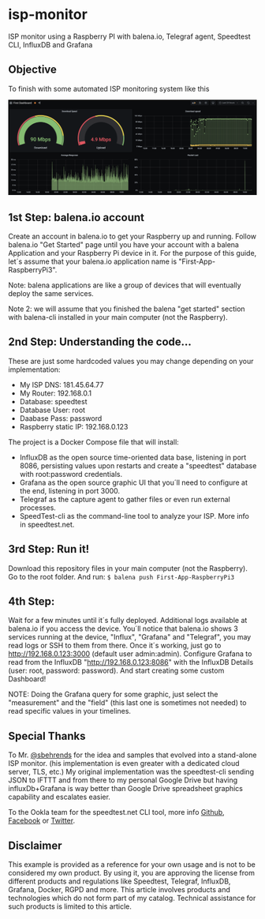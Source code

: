 # isp-monitor
ISP monitor using a Raspberry PI with balena.io, Telegraf agent, Speedtest CLI, InfluxDB and Grafana

## Objective
To finish with some automated ISP monitoring system like this

![Grafana Example](/grafana-example.png)

## 1st Step: balena.io account
Create an account in balena.io to get your Raspberry up and running.
Follow balena.io "Get Started" page until you have your account with a balena Application and your Raspberry Pi device in it.
For the purpose of this guide, let´s assume that your balena.io application name is "First-App-RaspberryPi3".

Note: balena applications are like a group of devices that will eventually deploy the same services.

Note 2: we will assume that you finished the balena "get started" section with balena-cli installed in your main computer (not the Raspberry).


## 2nd Step: Understanding the code...
These are just some hardcoded values you may change depending on your implementation:
- My ISP DNS: 181.45.64.77
- My Router: 192.168.0.1
- Database: speedtest
- Database User: root
- Daabase Pass: password
- Raspberry static IP: 192.168.0.123

The project is a Docker Compose file that will install:
- InfluxDB as the open source time-oriented data base, listening in port 8086, persisting values upon restarts and create a "speedtest" database with root:password credentials.
- Grafana as the open source graphic UI that you´ll need to configure at the end, listening in port 3000.
- Telegraf as the capture agent to gather files or even run external processes.
- SpeedTest-cli as the command-line tool to analyze your ISP. More info in speedtest.net.

## 3rd Step: Run it!
Download this repository files in your main computer (not the Raspberry).
Go to the root folder.
And run: 
```$ balena push First-App-RaspberryPi3```

## 4th Step: 
Wait for a few minutes until it´s fully deployed.
Additional logs available at balena.io if you access the device.
You´ll notice that balena.io shows 3 services running at the device, "Influx", "Grafana" and "Telegraf", you may read logs or SSH to them from there.
Once it´s working, just go to http://192.168.0.123:3000 (default user admin:admin).
Configure Grafana to read from the InfluxDB "http://192.168.0.123:8086" with the InfluxDB Details (user: root, password: password).
And start creating some custom Dashboard!

NOTE: Doing the Grafana query for some graphic, just select the "measurement" and the "field" (this last one is sometimes not needed) to read specific values in your timelines.

## Special Thanks
To Mr. [@sbehrends](https://github.com/sbehrends) for the idea and samples that evolved into a stand-alone ISP monitor. (his implementation is even greater with a dedicated cloud server, TLS, etc.)
My original implementation was the speedtest-cli sending JSON to IFTTT and from there to my personal Google Drive but having influxDb+Grafana is way better than Google Drive spreadsheet graphics capability and escalates easier.

To the Ookla team for the speedtest.net CLI tool, more info [Github](https://github.com/teamookla), [Facebook](https://www.facebook.com/speedtest) or [Twitter](https://twitter.com/speedtest).

## Disclaimer
This example is provided as a reference for your own usage and is not to be considered my own product.
By using it, you are approving the license from different products and regulations like Speedtest, Telegraf, InfluxDB, Grafana, Docker, RGPD and more.
This article involves products and technologies which do not form part of my catalog. Technical assistance for such products is limited to this article.
